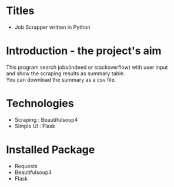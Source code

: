 # Titles
 * Job Scrapper written in Python
 
# Introduction - the project's aim
 This program search jobs(indeed or stackoverflow) with user input\
 and show the scraping results as summary table.\
 You can download the summary as a csv file.
 
# Technologies
 * Scraping : Beautifulsoup4
 * Simple UI : Flask
 
# Installed Package
 * Requests
 * Beautifulsoup4
 * Flask
